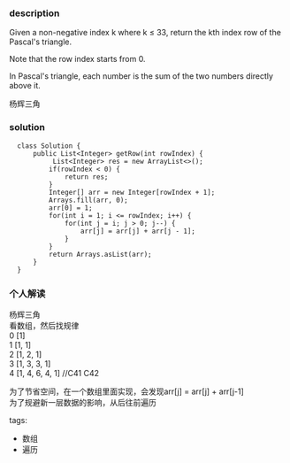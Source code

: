 ### description    
  Given a non-negative index k where k ≤ 33, return the kth index row of the Pascal's triangle.  
    
  Note that the row index starts from 0.  
    
    
  In Pascal's triangle, each number is the sum of the two numbers directly above it.  
  
  杨辉三角  
### solution    
```    
  class Solution {  
      public List<Integer> getRow(int rowIndex) {  
           List<Integer> res = new ArrayList<>();  
          if(rowIndex < 0) {  
              return res;  
          }  
          Integer[] arr = new Integer[rowIndex + 1];  
          Arrays.fill(arr, 0);  
          arr[0] = 1;  
          for(int i = 1; i <= rowIndex; i++) {  
              for(int j = i; j > 0; j--) {  
                  arr[j] = arr[j] + arr[j - 1];  
              }  
          }  
          return Arrays.asList(arr);  
      }  
  }  
```    
    
### 个人解读    
  
杨辉三角  
看数组，然后找规律  
0 [1]  
1 [1, 1]  
2 [1, 2, 1]  
3 [1, 3, 3, 1]  
4 [1, 4, 6, 4, 1]    //C41 C42  
  
为了节省空间，在一个数组里面实现，会发现arr[j] = arr[j] + arr[j-1]  
为了规避新一层数据的影响，从后往前遍历  
   
tags:    
  -  数组  
  -  遍历  
